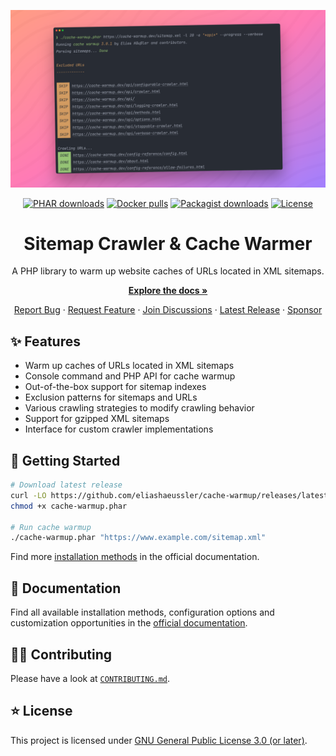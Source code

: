 <div align="center">

[![Header with logo](docs/img/header.png)](https://cache-warmup.dev/)

[![PHAR downloads](https://img.shields.io/github/downloads/eliashaeussler/cache-warmup/total?label=PHAR+downloads&logo=github&logoColor=white)](https://github.com/eliashaeussler/cache-warmup/releases)
[![Docker pulls](https://img.shields.io/docker/pulls/eliashaeussler/cache-warmup?label=Docker+pulls&logo=docker&logoColor=white)](https://hub.docker.com/r/eliashaeussler/cache-warmup)
[![Packagist downloads](https://img.shields.io/packagist/dt/eliashaeussler/cache-warmup?label=Packagist+downloads&logo=packagist&logoColor=white)](https://packagist.org/packages/eliashaeussler/cache-warmup)
[![License](https://img.shields.io/github/license/eliashaeussler/cache-warmup?label=License&logo=gnu&logoColor=white)](LICENSE.md)

# Sitemap Crawler & Cache Warmer

A PHP library to warm up website caches of URLs located in XML sitemaps.

[**Explore the docs &raquo;**](https://cache-warmup.dev/)

[Report Bug](https://github.com/eliashaeussler/cache-warmup/issues/new?template=bug_report.yml&title=%5BBUG%5D) &middot;
[Request Feature](https://github.com/eliashaeussler/cache-warmup/issues/new?template=feature_request.yml&title=%5BFEATURE%5D) &middot;
[Join Discussions](https://github.com/eliashaeussler/cache-warmup/discussions) &middot;
[Latest Release](https://github.com/eliashaeussler/cache-warmup/releases/latest) &middot;
[Sponsor](https://cache-warmup.dev/sponsor.html)

</div>

## ✨ Features

* Warm up caches of URLs located in XML sitemaps
* Console command and PHP API for cache warmup
* Out-of-the-box support for sitemap indexes
* Exclusion patterns for sitemaps and URLs
* Various crawling strategies to modify crawling behavior
* Support for gzipped XML sitemaps
* Interface for custom crawler implementations

## 🚀 Getting Started

```bash
# Download latest release
curl -LO https://github.com/eliashaeussler/cache-warmup/releases/latest/download/cache-warmup.phar
chmod +x cache-warmup.phar

# Run cache warmup
./cache-warmup.phar "https://www.example.com/sitemap.xml"
```

Find more [installation methods](https://cache-warmup.dev/installation.html)
in the official documentation.

## 📕 Documentation

Find all available installation methods, configuration options and customization
opportunities in the [official documentation](https://cache-warmup.dev/).

## 🧑‍💻 Contributing

Please have a look at [`CONTRIBUTING.md`](CONTRIBUTING.md).

## ⭐ License

This project is licensed under [GNU General Public License 3.0 (or later)](LICENSE.md).
